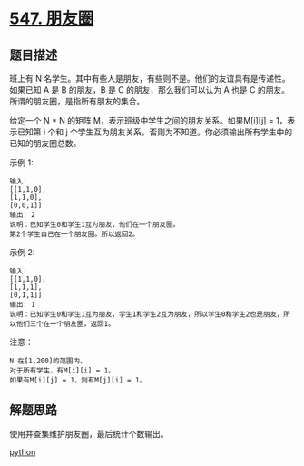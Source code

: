 # [547. 朋友圈](https://leetcode-cn.com/problems/friend-circles/)

## 题目描述

班上有 N 名学生。其中有些人是朋友，有些则不是。他们的友谊具有是传递性。如果已知 A 是 B 的朋友，B 是 C 的朋友，那么我们可以认为 A 也是 C 的朋友。所谓的朋友圈，是指所有朋友的集合。

给定一个 N * N 的矩阵 M，表示班级中学生之间的朋友关系。如果M[i][j] = 1，表示已知第 i 个和 j 个学生互为朋友关系，否则为不知道。你必须输出所有学生中的已知的朋友圈总数。

示例 1:

    输入: 
    [[1,1,0],
    [1,1,0],
    [0,0,1]]
    输出: 2 
    说明：已知学生0和学生1互为朋友，他们在一个朋友圈。
    第2个学生自己在一个朋友圈。所以返回2。

示例 2:

    输入: 
    [[1,1,0],
    [1,1,1],
    [0,1,1]]
    输出: 1
    说明：已知学生0和学生1互为朋友，学生1和学生2互为朋友，所以学生0和学生2也是朋友，所以他们三个在一个朋友圈，返回1。

注意：

    N 在[1,200]的范围内。
    对于所有学生，有M[i][i] = 1。
    如果有M[i][j] = 1，则有M[j][i] = 1。

## 解题思路

使用并查集维护朋友圈，最后统计个数输出。

[python](547.py)
